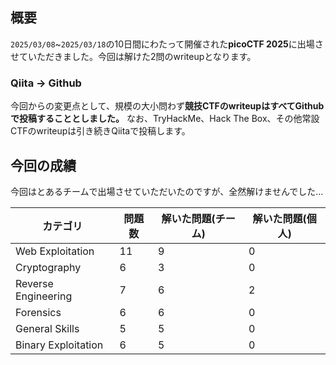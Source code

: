 ## 概要
`2025/03/08`~`2025/03/18`の10日間にわたって開催された**picoCTF 2025**に出場させていただきました。今回は解けた2問のwriteupとなります。

### Qiita -> Github
今回からの変更点として、規模の大小問わず**競技CTFのwriteupはすべてGithubで投稿することとしました。** なお、TryHackMe、Hack The Box、その他常設CTFのwriteupは引き続きQiitaで投稿します。

## 今回の成績
今回はとあるチームで出場させていただいたのですが、全然解けませんでした...

| カテゴリ | 問題数 | 解いた問題(チーム) | 解いた問題(個人) |
|---------|--------|------------------|-----------------|
| Web Exploitation | 11 | 9 | 0 |
| Cryptography | 6 | 3 | 0 |
| Reverse Engineering | 7 | 6 | 2 |
| Forensics | 6 | 6 | 0 |
| General Skills | 5 | 5 | 0 |
| Binary Exploitation | 6 | 5 | 0 |
